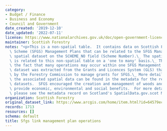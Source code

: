 ```yaml
---
category:
- Budget / Finance
- Business and Economy
- Council and Government
date_created: '2019-12-10'
date_updated: '2022-07-11'
license: https://www.nationalarchives.gov.uk/doc/open-government-licence/version/3/
maintainer: Scottish Forestry
notes: "<p>This is a non-spatial table.  It contains data on Scottish Forestry Grant\
  \ Scheme (SFGS) Management Plans that can be related to the SFGS Management Plans\
  \ spatial dataset on the SCHEME_NO field (Scheme Number).\_ The spatial dataset\
  \ is related to this non-spatial table on a 'one to many' basis.\_ This reflects\
  \ the fact that many operations may occur within one SFGS Management Plan.  This\
  \ dataset was extracted from the Grants and Licences System (GLS) that was used\
  \ by the Forestry Commission to manage grants for SFGS.\_ More details on SFGS and\
  \ the associated spatial data can be found in the metadata for the relevant spatial\
  \ datasets.  SFGS encouraged the creation and management of woods and forests to\
  \ provide economic, environmental and social benefits.  For more detailed information\
  \ please see the metadata record on Scotland's SpatialData.gov.scot Metadata Portal.</p>"
organization: Scottish Forestry
original_dataset_link: https://www.arcgis.com/home/item.html?id=64579ec719614e41a830501d1f3fd158
records: 1713
resources: []
schema: default
title: Sfgs link management plan operations
---
```

